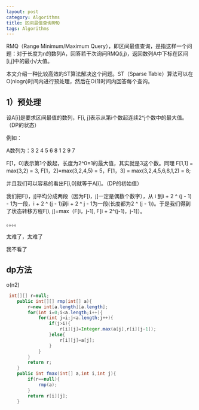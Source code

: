 ```yaml
---
layout: post
category: Algorithms
title: 区间最值查询RMQ
tags: Algorithms
---
```


RMQ（Range Minimum/Maximum Query），即区间最值查询，是指这样一个问题：对于长度为n的数列A，回答若干次询问RMQ(i,j)，返回数列A中下标在区间[i,j]中的最小/大值。

本文介绍一种比较高效的ST算法解决这个问题。ST（Sparse Table）算法可以在O(nlogn)时间内进行预处理，然后在O(1)时间内回答每个查询。

## 1）预处理

设A[i]是要求区间最值的数列，F[i, j]表示从第i个数起连续2^j个数中的最大值。（DP的状态）

例如：

A数列为：3 2 4 5 6 8 1 2 9 7

F[1，0]表示第1个数起，长度为2^0=1的最大值，其实就是3这个数。同理 F[1,1] = max(3,2) = 3, F[1，2]=max(3,2,4,5) = 5，F[1，3] = max(3,2,4,5,6,8,1,2) = 8;

并且我们可以容易的看出F[i,0]就等于A[i]。（DP的初始值）


我们把F[i，j]平均分成两段（因为F[i，j]一定是偶数个数字），从 i 到i + 2 ^ (j - 1) - 1为一段，i + 2 ^ (j - 1)到i + 2 ^ j - 1为一段(长度都为2 ^ (j - 1))。于是我们得到了状态转移方程F[i, j]=max（F[i，j-1], F[i + 2^(j-1)，j-1]）。

。。。。

太难了，太难了

我不看了

## dp方法
o(n2)

```java
 int[][] r=null;
    public int[][] rmp(int[] a){
        r=new int[a.length][a.length];
        for(int i=0;i<a.length;i++){
            for(int j=i;j<a.length;j++){
                if(j>i){
                    r[i][j]=Integer.max(a[j],r[i][j-1]);
                }else{
                    r[i][j]=a[j];
                }
            }
        }
        return r;
    }
    public int fmax(int[] a,int i,int j){
        if(r==null){
            rmp(a);
        }
        return r[i][j];
    }
```